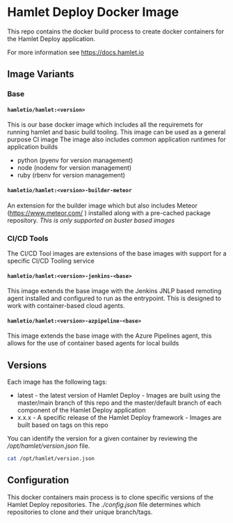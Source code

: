 # Hamlet Deploy Docker Image

This repo contains the docker build process to create docker containers for the Hamlet Deploy application.

For more information see https://docs.hamlet.io

## Image Variants

### Base

#### ```hamletio/hamlet:<version>```

This is our base docker image which includes all the requiremets for running hamlet and basic build tooling. This image can be used as a general purpose CI image
The image also includes common application runtimes for application builds 

- python (pyenv for version management)
- node (nodenv for version management)
- ruby (rbenv for version management)

#### ```hamletio/hamlet:<version>-builder-meteor```

An extension for the builder image which but also includes Meteor (https://www.meteor.com/ ) installed along with a pre-cached package repository. *This is only supported on buster based images*

### CI/CD Tools

The CI/CD Tool images are extensions of the base images with support for a specific CI/CD Tooling service

#### ```hamletio/hamlet:<version>-jenkins-<base>```

This image extends the base image with the Jenkins JNLP based remoting agent installed and configured to run as the entrypoint. This is designed to work with container-based cloud agents.

#### ```hamletio/hamlet:<version>-azpipeline-<base>```

This image extends the base image with the Azure Pipelines agent, this allows for the use of container based agents for local builds

## Versions

Each image has the following tags:

- latest - the latest version of Hamlet Deploy - Images are built using the master/main branch of this repo and the master/default branch of each component of the Hamlet Deploy application
- x.x.x - A specific release of the Hamlet Deploy framework - Images are built based on tags on this repo

You can identify the version for a given container by reviewing the _/opt/hamlet/version.json_ file.

```bash
cat /opt/hamlet/version.json
```

## Configuration

This docker containers main process is to clone specific versions of the Hamlet Deploy repositories. The _./config.json_ file determines which repositories to clone and their unique branch/tags.
